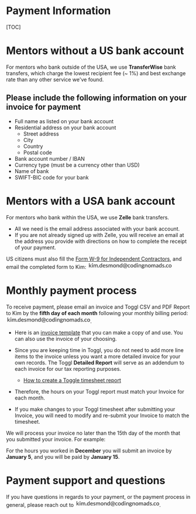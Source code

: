 # Payment Information

[TOC]

# Mentors without a US bank account

For mentors who bank outside of the USA, we use **TransferWise** bank transfers, which charge the lowest recipient fee (~ 1%) and best exchange rate than any other service we've found.


## Please include the following information on your invoice for payment

*   Full name as listed on your bank account
*   Residential address on your bank account
    *   Street address
    *   City
    *   Country
    *   Postal code
*   Bank account number / IBAN
*   Currency type (must be a currency other than USD)
*   Name of bank
*   SWIFT-BIC code for your bank

# Mentors with a USA bank account

For mentors who bank within the USA, we use **Zelle** bank transfers.

*   All we need is the email address associated with your bank account.
*   If you are not already signed up with Zelle, you will receive an email at the address you provide with directions on how to complete the receipt of your payment.

US citizens must also fill the [Form W-9 for Independent Contractors](https://drive.google.com/file/d/0BxJrtYx-WJMEY2U1RmdvXzJrTHY4Mjlteld1cFkxSTJlaFpR/view?usp=sharing), and email the completed form to Kim: <img style="display: inline-block;" alt="contact address for kim" src="../images/email_kim.png"/>

# Monthly payment process

To receive payment, please email an invoice and Toggl CSV and PDF Report to Kim by the **fifth day of each month** following your monthly billing period: <img style="display: inline-block;" alt="contact address for kim" src="../images/email_kim.png"/>.

*   Here is an [invoice template](https://docs.google.com/document/d/1-o45pFgiwheTOZCKr38iPZHm9nUzdYUC79GbfePV380/edit?usp=sharing) that you can make a copy of and use. You can also use the invoice of your choosing.
*   Since you are keeping time in Toggl, you do not need to add more line items to the invoice unless you want a more detailed invoice for your own records. The Toggl **Detailed Report** will serve as an addendum to each invoice for our tax reporting purposes.

    *   [How to create a Toggle timesheet report](https://docs.google.com/document/d/1QprIGo-yMWRpYr8ncr-kUrbOLvX7yE_zP9uaQCa0lCM/edit#heading=h.mo6fr7cb5584)

*   Therefore, the hours on your Toggl report must match your Invoice for each month.
*   If you make changes to your Toggl timesheet after submitting your Invoice, you will need to modify and re-submit your Invoice to match the timesheet.

We will process your invoice no later than the 15th day of the month that you submitted your invoice. For example:

For the hours you worked in **December** you will submit an invoice by **January 5**, and you will be paid by **January 15**.

# Payment support and questions

If you have questions in regards to your payment, or the payment process in general, please reach out to <img style="display: inline-block;" alt="contact address for kim" src="../images/email_kim.png"/>.
